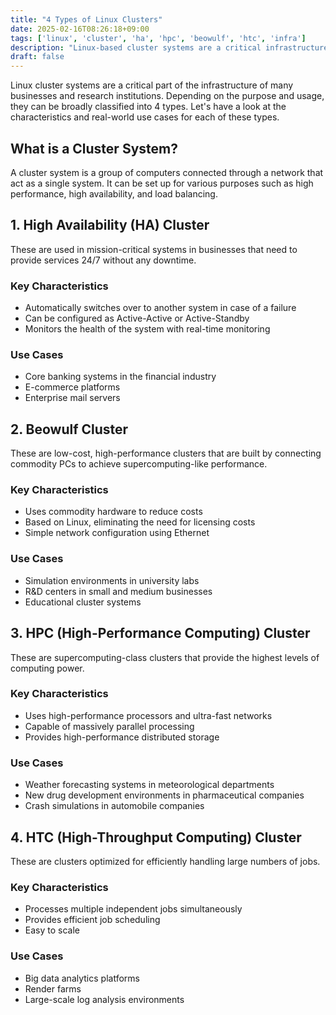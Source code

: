 ```yaml
---
title: "4 Types of Linux Clusters"
date: 2025-02-16T08:26:18+09:00
tags: ['linux', 'cluster', 'ha', 'hpc', 'beowulf', 'htc', 'infra']
description: "Linux-based cluster systems are a critical infrastructure found in many businesses and research institutions. We can broadly categorize these systems into 4 types. Let's explore the characteristics and use cases for each of these types."
draft: false
---
```


Linux cluster systems are a critical part of the infrastructure of many businesses and research institutions. Depending on the purpose and usage, they can be broadly classified into 4 types. Let's have a look at the characteristics and real-world use cases for each of these types.

## What is a Cluster System?

A cluster system is a group of computers connected through a network that act as a single system. It can be set up for various purposes such as high performance, high availability, and load balancing.

## 1. High Availability (HA) Cluster

These are used in mission-critical systems in businesses that need to provide services 24/7 without any downtime.

### Key Characteristics

- Automatically switches over to another system in case of a failure
- Can be configured as Active-Active or Active-Standby
- Monitors the health of the system with real-time monitoring

### Use Cases

- Core banking systems in the financial industry
- E-commerce platforms
- Enterprise mail servers

## 2. Beowulf Cluster

These are low-cost, high-performance clusters that are built by connecting commodity PCs to achieve supercomputing-like performance.

### Key Characteristics

- Uses commodity hardware to reduce costs
- Based on Linux, eliminating the need for licensing costs
- Simple network configuration using Ethernet

### Use Cases

- Simulation environments in university labs
- R&D centers in small and medium businesses
- Educational cluster systems

## 3. HPC (High-Performance Computing) Cluster

These are supercomputing-class clusters that provide the highest levels of computing power.

### Key Characteristics

- Uses high-performance processors and ultra-fast networks
- Capable of massively parallel processing
- Provides high-performance distributed storage

### Use Cases

- Weather forecasting systems in meteorological departments
- New drug development environments in pharmaceutical companies
- Crash simulations in automobile companies

## 4. HTC (High-Throughput Computing) Cluster

These are clusters optimized for efficiently handling large numbers of jobs.

### Key Characteristics

- Processes multiple independent jobs simultaneously
- Provides efficient job scheduling
- Easy to scale

### Use Cases

- Big data analytics platforms
- Render farms
- Large-scale log analysis environments

